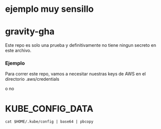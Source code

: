 # ejemplo muy sensillo

# gravity-gha

Este repo es solo una prueba y definitivamente no tiene ningun secreto en este archivo.

### Ejemplo

Para correr este repo, vamos a necesitar nuestras keys de AWS en el directorio .aws/credentials

 o no 


# KUBE_CONFIG_DATA
```
cat $HOME/.kube/config | base64 | pbcopy
```